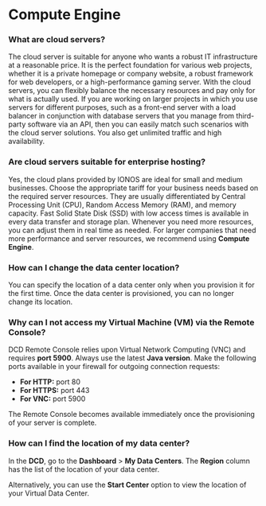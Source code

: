 # Compute Engine

### What are cloud servers?

The cloud server is suitable for anyone who wants a robust IT infrastructure at a reasonable price. It is the perfect foundation for various web projects, whether it is a private homepage or company website, a robust framework for web developers, or a high-performance gaming server. With the cloud servers, you can flexibly balance the necessary resources and pay only for what is actually used. If you are working on larger projects in which you use servers for different purposes, such as a front-end server with a load balancer in conjunction with database servers that you manage from third-party software via an API, then you can easily match such scenarios with the cloud server solutions. You also get unlimited traffic and high availability.

### Are cloud servers suitable for enterprise hosting?

Yes, the cloud plans provided by IONOS are ideal for small and medium businesses. Choose the appropriate tariff for your business needs based on the required server resources. They are usually differentiated by Central Processing Unit (CPU), Random Access Memory (RAM), and memory capacity. Fast Solid State Disk (SSD) with low access times is available in every data transfer and storage plan. Whenever you need more resources, you can adjust them in real time as needed. For larger companies that need more performance and server resources, we recommend using **Compute Engine**.

### How can I change the data center location?

You can specify the location of a data center only when you provision it for the first time. Once the data center is provisioned, you can no longer change its location.

### Why can I not access my Virtual Machine (VM) via the Remote Console?

DCD Remote Console relies upon Virtual Network Computing (VNC) and requires **port 5900**. Always use the latest **Java version**. Make the following ports available in your firewall for outgoing connection requests:

 * **For HTTP:** port 80  
 * **For HTTPS:** port 443  
 * **For VNC:** port 5900 
 
 The Remote Console becomes available immediately once the provisioning of your server is complete.

### How can I find the location of my data center?

In the **DCD**, go to the **Dashboard** > **My Data Centers**. The **Region** column has the list of the location of your data center.

Alternatively, you can use the **Start Center** option to view the location of your Virtual Data Center. 
